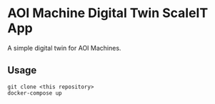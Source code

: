 # AOI Machine Digital Twin ScaleIT App

A simple digital twin for AOI Machines.

## Usage

    git clone <this repository>
    docker-compose up

